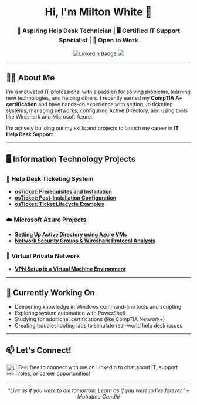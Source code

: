 <h1 align="center">Hi, I'm Milton White 👋</h1>
<h3 align="center">📡 Aspiring Help Desk Technician | 🖥️ Certified IT Support Specialist | 🤝 Open to Work</h3>

<p align="center">
  <a href="https://www.linkedin.com/in/milton-c-white-a653a6192/">
    <img src="https://img.shields.io/badge/LinkedIn-Milton%20White-blue?style=flat&logo=linkedin" alt="LinkedIn Badge" />
  </a>
  <img src="https://img.shields.io/badge/Certification-CompTIA%20A%2B-blueviolet?style=flat&logo=google">
</p>

---

## 👨‍💻 About Me

I'm a motivated IT professional with a passion for solving problems, learning new technologies, and helping others. I recently earned my **CompTIA A+ certification** and have hands-on experience with setting up ticketing systems, managing networks, configuring Active Directory, and using tools like Wireshark and Microsoft Azure.

I'm actively building out my skills and projects to launch my career in **IT Help Desk Support**.

---

## 🖥️ Information Technology Projects

### 🎫 Help Desk Ticketing System
- **[osTicket: Prerequisites and Installation](https://github.com/MiltonCWhite/osticket-prereqs)**  
- **[osTicket: Post-Installation Configuration](https://github.com/MiltonCWhite/post-install-config)**  
- **[osTicket: Ticket Lifecycle Examples](https://github.com/MiltonCWhite/ticket-lifecycle)**  

### ☁️ Microsoft Azure Projects
- **[Setting Up Active Directory using Azure VMs](https://github.com/MiltonCWhite/Configure-ad)**  
- **[Network Security Groups & Wireshark Protocol Analysis](https://github.com/MiltonCWhite/azure-network-protocols)**  

### 🔐 Virtual Private Network
- **[VPN Setup in a Virtual Machine Environment](https://github.com/MiltonCWhite/Setting-UP-A-VPN)**  

---

## 🚀 Currently Working On

- Deepening knowledge in Windows command-line tools and scripting
- Exploring system automation with PowerShell
- Studying for additional certifications (like CompTIA Network+)
- Creating troubleshooting labs to simulate real-world help desk issues

---

## 📫 Let's Connect!

<a href="https://www.linkedin.com/in/milton-c-white-a653a6192/">
  <img align="left" alt="LinkedIn" width="30px" src="https://cdn.jsdelivr.net/npm/simple-icons@v5/icons/linkedin.svg" />
</a> 
Feel free to connect with me on LinkedIn to chat about IT, support roles, or career opportunities!

---

<p align="center">
  <i>“Live as if you were to die tomorrow. Learn as if you were to live forever.” – Mahatma Gandhi</i>
</p>



<!--<h1>Hello I'm Milton White, an <a href="https://www.linkedin.com/in/milton-c-white-a653a6192/">IT Specialist</a></h1>

<h2>🖥️ Information Technology Projects🖥</h2>

- <b> osTicket: Creating a Ticketing System for Help Desk </b>
  - [osTicket: Prerequisites and Installation](https://github.com/MiltonCWhite/osticket-prereqs)
  - [osTicket: Post-Installation Configuration](https://github.com/MiltonCWhite/post-install-config)
  - [osTicket: Ticket Lifecycle Examples](https://github.com/MiltonCWhite/ticket-lifecycle)
- <b>Microsoft Azure</b>
  - [Setting Up Active Directory using Azure VMs](https://github.com/MiltonCWhite/Configure-ad)
  - [Network Security Groups (NSGs) and Inspecting Network Protocols with Wireshark](https://github.com/MiltonCWhite/azure-network-protocols)
- <b>Virtual Private Network</b>
  - [VPN Setup in Virtual Machine ](https://github.com/MiltonCWhite/Setting-UP-A-VPN)

<h2>📩Contact Me</h2>

[<img align="left" alt="Josh | LinkedIn" width="22px" src="https://cdn.jsdelivr.net/npm/simple-icons@v3/icons/linkedin.svg" />][linkedin]

[linkedin]:https://www.linkedin.com/in/milton-c-white-a653a6192/-->
